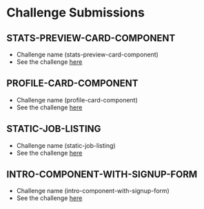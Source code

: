 
# Challenge Submissions

## STATS-PREVIEW-CARD-COMPONENT
- Challenge name (stats-preview-card-component)
- See the challenge [here](https://www.frontendmentor.io/challenges/stats-preview-card-component-8JqbgoU62)

## PROFILE-CARD-COMPONENT
- Challenge name (profile-card-component)
- See the challenge [here](https://www.frontendmentor.io/challenges/profile-card-component-cfArpWshJ/)

## STATIC-JOB-LISTING
- Challenge name (static-job-listing)
- See the challenge [here](https://www.frontendmentor.io/challenges/job-listings-with-filtering-ivstIPCt)

## INTRO-COMPONENT-WITH-SIGNUP-FORM
- Challenge name (intro-component-with-signup-form)
- See the challenge [here](https://www.frontendmentor.io/challenges/intro-component-with-signup-form-5cf91bd49edda32581d28fd1)